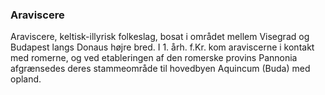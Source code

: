 ### Araviscere


Araviscere, keltisk-illyrisk folkeslag, bosat i området mellem Visegrad og Budapest langs Donaus højre bred. I 1. årh. f.Kr. kom araviscerne i kontakt med romerne, og ved etableringen af den romerske provins Pannonia afgrænsedes deres stammeområde til hovedbyen Aquincum (Buda) med opland.